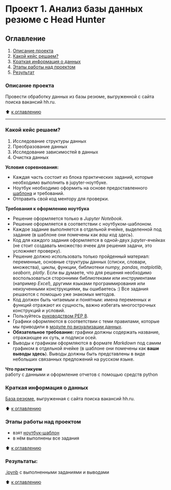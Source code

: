 # Проект 1. Анализ базы данных резюме c Head Hunter
<a id="section0"></a>
## Оглавление  
1. <a href ="#section1">Описание проекта</a><br> 
2. <a href ="#section2">Какой кейс решаем?</a><br>
3. <a href ="#section3">Краткая информация о данных</a><br>
4. <a href ="#section4">Этапы работы над проектом</a><br>
5. <a href ="#section5">Результат</a><br>


<a id="section1"></a>
### Описание проекта    
Провести обработку данных из базы резюме, выгруженной с сайта поиска вакансий hh.ru.

:arrow_up: <a href ="#section0">к оглавлению</a><br>
***

<a id="section2"></a>
### Какой кейс решаем?    
1. Исследование структуры данных
2. Преобразование данных
3. Исследование зависимостей в данных
4. Очистка данных

**Условия соревнования:**  
- Каждая часть состоит из блока практических заданий, которые необходимо выполнить в jupyter-ноутбуке.
- Ноутбук необходимо оформить на основе предоставленного [шаблона](https://lms.skillfactory.ru/assets/courseware/v1/1577d067038f8073197105c174f05822/asset-v1:SkillFactory+DSPR-2.0+14JULY2021+type@asset+block/Project-1._%D0%9D%D0%BE%D1%83%D1%82%D0%B1%D1%83%D0%BA-%D1%88%D0%B0%D0%B1%D0%BB%D0%BE%D0%BD.ipynb) и требований.
- Отправить свой код ментору для проверки.

**Требования к оформлению ноутбука**     

* Решение оформляется только в *Jupyter Notebook*.
* Решение оформляется в соответствии с ноутбуком-шаблоном.
* Каждое задание выполняется в отдельной ячейке, выделенной под задание (в шаблоне они помечены как *ваш код здесь*).
* Код для каждого задания оформляется в одной-двух *jupyter*-ячейках (не стоит создавать множество ячеек для решения задачи, это усложняет проверку).
* Решение должно использовать только пройденный материал: переменные, основные структуры данных (списки, словари, множества), циклы, функции, библиотеки *numpy, pandas, matplotlib, seaborn, plotly*. Если вы думаете, что для решения необходимо воспользоваться сторонними библиотеками или инструментами (например *Excel*), другими языками программирования или неизученными конструкциями, вы ошибаетесь :) Все задания решаются с помощью уже знакомых методов.
* Код должен быть читаемым и понятным: имена переменных и функций отражают их сущность, важно избегать многострочных конструкций и условий.
* Пользуйтесь [руководством PEP 8](https://peps.python.org/pep-0008/).
* Графики оформляются в соответствии с теми правилами, которые мы приводили в [модуле по визуализации данных](https://apps.skillfactory.ru/learning/course/course-v1:SkillFactory+DSPR-2.0+14JULY2021/block-v1:SkillFactory+DSPR-2.0+14JULY2021+type@sequential+block@8bd0c0f84e0844d4a884df20d4a6d9f1/block-v1:SkillFactory+DSPR-2.0+14JULY2021+type@vertical+block@1fa00a018157484a9bae5d4557ef3e7c).
* **Обязательное требование:** графики должны содержать название, отражающее их суть, и подписи осей.
* Выводы к графикам оформляются в формате *Markdown* под самим графиком в отдельной ячейке (в шаблоне они помечены как **ваши выводы здесь**). Выводы должны быть представлены в виде небольших связанных предложений на русском языке.


**Что практикуем**     
работу с данными и оформление отчетов с помощью средств python

<a id="section3"></a>
### Краткая информация о данных
[База резюме](https://drive.google.com/file/d/1Kb78mAWYKcYlellTGhIjPI-bCcKbGuTn/view), выгруженная с сайта поиска вакансий hh.ru.
  
:arrow_up: <a href ="#section0">к оглавлению</a><br>

<a id="section4"></a>
### Этапы работы над проектом  
*   взят [ноутбук-шаблон](https://lms.skillfactory.ru/assets/courseware/v1/1577d067038f8073197105c174f05822/asset-v1:SkillFactory+DSPR-2.0+14JULY2021+type@asset+block/Project-1._%D0%9D%D0%BE%D1%83%D1%82%D0%B1%D1%83%D0%BA-%D1%88%D0%B0%D0%B1%D0%BB%D0%BE%D0%BD.ipynb)
*   в нём выполнены все задания

:arrow_up: <a href ="#section0">к оглавлению</a><br>

<a id="section5"></a>
### Результаты:  
[.ipynb](https://nbviewer.org/github/Ruslan-Lis/Skill_Factory/blob/a4f40b57f185d2d3dcf762c09cabee0ab7f75133/PROJECT-1/Project-1%20%7C%20Ruslan%20Lisin%20%7C%20Analysis%20of%20resumes%20from%20HeadHunter.ipynb#section0) с выполненными заданиями и выводами

:arrow_up: <a href ="#section0">к оглавлению</a><br>
